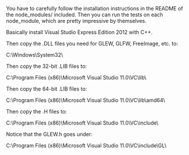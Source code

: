 You have to carefully follow the installation instructions in the README of the node_modules/ included.
Then you can run the tests on each node_module, which are pretty impressive by themselves.

Basically install Visual Studio Express Edition 2012 with C++.

Then copy the .DLL files you need for GLEW, GLFW, FreeImage, etc. to:

C:\Windows\System32\

Then copy the 32-bit .LIB files to: 

C:\Program Files (x86)\Microsoft Visual Studio 11.0\VC\lib\

Then copy the 64-bit .LIB files to: 

C:\Program Files (x86)\Microsoft Visual Studio 11.0\VC\lib\amd64\

Then copy the .H files to:

C:\Program Files (x86)\Microsoft Visual Studio 11.0\VC\include\

Notice that the GLEW.h goes under:

C:\Program Files (x86)\Microsoft Visual Studio 11.0\VC\include\GL\